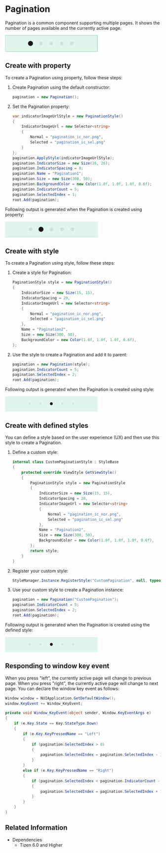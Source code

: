 # Pagination

Pagination is a common component supporting multiple pages. It shows the number of pages available and the currently active page.

![Pagination](./media/Pagination.PNG)

## Create with property

To create a Pagination using property, follow these steps:

1. Create Pagination using the default constructor:

    ```cs
    pagination = new Pagination();
    ```

2. Set the Pagination property:

    ```cs
    var indicatorImageUrlStyle = new PaginationStyle()
    {
        IndicatorImageUrl = new Selector<string>
        {
            Normal = "pagination_ic_nor.png",
            Selected = "pagination_ic_sel.png"
        }
    };
    pagination.ApplyStyle(indicatorImageUrlStyle);
    pagination.IndicatorSize = new Size(26, 26);
    pagination.IndicatorSpacing = 8;
    pagination.Name = "Pagination1";
    pagination.Size = new Size(300, 50);
    pagination.BackgroundColor = new Color(1.0f, 1.0f, 1.0f, 0.6f);
    pagination.IndicatorCount = 5;
    pagination.SelectedIndex = 1;
    root.Add(pagination);
    ```

Following output is generated when the Pagination is created using property:

![Pagination1](./media/Pagination1.PNG)

## Create with style

To create a Pagination using style, follow these steps:

1. Create a style for Pagination:

    ```cs
    PaginationStyle style = new PaginationStyle()
    {
        IndicatorSize = new Size(15, 15),
        IndicatorSpacing = 20,
        IndicatorImageUrl = new Selector<string>
        {
            Normal = "pagination_ic_nor.png",
            Selected = "pagination_ic_sel.png"
        },
        Name = "Pagination2",
        Size = new Size(300, 50),
        BackgroundColor = new Color(1.0f, 1.0f, 1.0f, 0.6f),
    };
    ```

2. Use the style to create a Pagination and add it to parent:

    ```cs
    pagination = new Pagination(style);
    pagination.IndicatorCount = 5;
    pagination.SelectedIndex = 2;
    root.Add(pagination);
    ```

Following output is generated when the Pagination is created using style:

![Pagination2](./media/Pagination2.PNG)

## Create with defined styles

You can define a style based on the user experience (UX) and then use this style to create a Pagination.

1. Define a custom style:

    ```cs
    internal class CustomPaginationStyle : StyleBase
    {
        protected override ViewStyle GetViewStyle()
        {
            PaginationStyle style = new PaginationStyle
            {
                IndicatorSize = new Size(15, 15),
                IndicatorSpacing = 20,
                IndicatorImageUrl = new Selector<string>
                {
                    Normal = "pagination_ic_nor.png",
                    Selected = "pagination_ic_sel.png"
                },
                Name = "Pagination2",
                Size = new Size(300, 50),
                BackgroundColor = new Color(1.0f, 1.0f, 1.0f, 0.6f),
            };
            return style;
        }
    }
    ```

2. Register your custom style:

    ```cs
    StyleManager.Instance.RegisterStyle("CustomPagination", null, typeof(YourNameSpace.CustomPaginationStyle));
    ```

3. Use your custom style to create a Pagination instance:

    ```cs
    pagination = new Pagination("CustomPagination");
    pagination.IndicatorCount = 5;
    pagination.SelectedIndex = 2;
    root.Add(pagination);
    ```

Following output is generated when the Pagination is created using the defined style:

![Pagination2](./media/Pagination2.PNG)

## Responding to window key event

When you press "left", the currently active page will change to previous page.
When you press "right", the currently active page will change to next page.
You can declare the window key event as follows:

```cs
Window window = NUIApplication.GetDefaultWindow();
window.KeyEvent += Window_KeyEvent;
```

```cs
private void Window_KeyEvent(object sender, Window.KeyEventArgs e)
{
    if (e.Key.State == Key.StateType.Down)
    {
        if (e.Key.KeyPressedName == "Left")
        {
            if (pagination.SelectedIndex > 0)
            {
                pagination.SelectedIndex = pagination.SelectedIndex - 1;
            }
        }
        else if (e.Key.KeyPressedName == "Right")
        {
            if (pagination.SelectedIndex < pagination.IndicatorCount - 1)
            {
                pagination.SelectedIndex = pagination.SelectedIndex + 1;
            }
        }
    }
}
```

## Related Information

- Dependencies
  -   Tizen 6.0 and Higher
